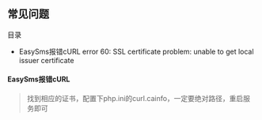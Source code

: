 ## 常见问题

目录

- EasySms报错cURL error 60: SSL certificate problem: unable to get local issuer certificate

#### EasySms报错cURL
> 找到相应的证书，配置下php.ini的curl.cainfo，一定要绝对路径，重启服务即可